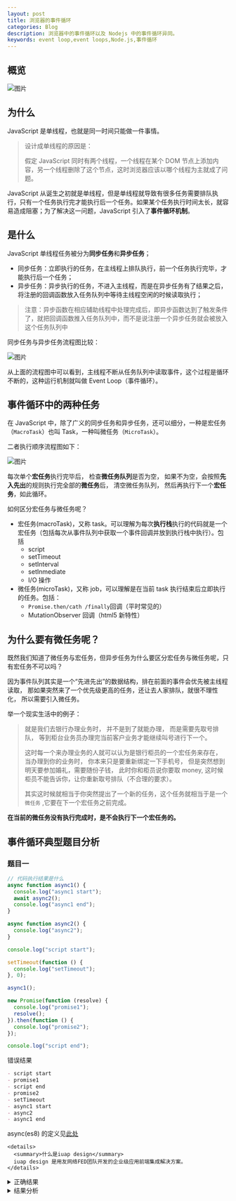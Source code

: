 ```yaml
---
layout: post
title: 浏览器的事件循环
categories: Blog
description: 浏览器中的事件循环以及 Nodejs 中的事件循环异同。
keywords: event loop,event loops,Node.js,事件循环
---
```


## 概览

![图片](https://raw.githubusercontent.com/FrankWang117/images/master/2021-04-11/640.png?token=AFFPCSH4GU44TB5CVCQ6I6DAOKDAK)

## 为什么

JavaScript 是单线程，也就是同一时间只能做一件事情。

> 设计成单线程的原因是：
>
> 假定 JavaScript 同时有两个线程，一个线程在某个 DOM 节点上添加内容，另一个线程删除了这个节点，这时浏览器应该以哪个线程为主就成了问题。

JavaScript 从诞生之初就是单线程，但是单线程就导致有很多任务需要排队执行，只有一个任务执行完才能执行后一个任务。如果某个任务执行时间太长，就容易造成阻塞；为了解决这一问题，JavaScript 引入了**事件循环机制**。

## 是什么

JavaScript 单线程任务被分为**同步任务**和**异步任务**；

- 同步任务：立即执行的任务，在主线程上排队执行，前一个任务执行完毕，才能执行后一个任务；
- 异步任务：异步执行的任务，不进入主线程，而是在异步任务有了结果之后，将注册的回调函数放入任务队列中等待主线程空闲的时候读取执行；

> 注意：异步函数在相应辅助线程中处理完成后，即异步函数达到了触发条件了，就把回调函数推入任务队列中，而不是说注册一个异步任务就会被放入这个任务队列中

同步任务与异步任务流程图比较：

![图片](https://raw.githubusercontent.com/FrankWang117/images/master/2021-04-11/640-20210411210343685.png?token=AFFPCSA4IP6PI3RBPXANUCDAOLZ62)

从上面的流程图中可以看到，主线程不断从任务队列中读取事件，这个过程是循环不断的，这种运行机制就叫做 Event Loop（事件循环）。

## 事件循环中的两种任务

在 JavaScript 中，除了广义的同步任务和异步任务，还可以细分，一种是宏任务（`MacroTask`）也叫 Task，一种叫微任务（`MicroTask`）。

二者执行顺序流程图如下：

![图片](https://raw.githubusercontent.com/FrankWang117/images/master/2021-04-11/640-20210411210652254.png?token=AFFPCSGXQQPLBSXRSN3353TAOL2KS)

每次单个**宏任务**执行完毕后， 检查**微任务队列**是否为空， 如果不为空，会按照**先入先出**的规则执行完全部的**微任务**后， 清空微任务队列， 然后再执行下一个**宏任务**，如此循环。

如何区分宏任务与微任务呢？

- 宏任务(macroTask)，又称 task。可以理解为每次**执行栈**执行的代码就是一个宏任务（包括每次从事件队列中获取一个事件回调并放到执行栈中执行）。包括
  - script
  - setTimeout
  - setInterval
  - setInmediate
  - I/O 操作
- 微任务(microTask)，又称 job，可以理解是在当前 task 执行结束后立即执行的任务。包括：
  - `Promise.then/cath /finally`回调（平时常见的）
  - MutationObserver 回调（html5 新特性）

## 为什么要有微任务呢？

既然我们知道了微任务与宏任务，但异步任务为什么要区分宏任务与微任务呢，只有宏任务不可以吗？

因为事件队列其实是一个“先进先出”的数据结构，排在前面的事件会优先被主线程读取， 那如果突然来了一个优先级更高的任务，还让去人家排队，就很不理性化， 所以需要引入微任务。

举一个现实生活中的例子：

> 就是我们去银行办理业务时， 并不是到了就能办理， 而是需要先取号排队， 等到柜台业务员办理完当前客户业务才能继续叫号进行下一个。
>
> 这时每一个来办理业务的人就可以认为是银行柜员的一个宏任务来存在， 当办理到你的业务时， 你本来只是要重新绑定一下手机号， 但是突然想到明天要参加婚礼，需要随份子钱， 此时你和柜员说你要取 money, 这时候柜员不能告诉你，让你重新取号排队（不合理的要求）。
>
> 其实这时候就相当于你突然提出了一个新的任务，这个任务就相当于是一个`微任务` ,它要在下一个宏任务之前完成。

**在当前的微任务没有执行完成时，是不会执行下一个宏任务的。**

## 事件循环典型题目分析

### 题目一

```javascript
// 代码执行结果是什么
async function async1() {
  console.log("async1 start");
  await async2();
  console.log("async1 end");
}

async function async2() {
  console.log("async2");
}

console.log("script start");

setTimeout(function () {
  console.log("setTimeout");
}, 0);

async1();

new Promise(function (resolve) {
  console.log("promise1");
  resolve();
}).then(function () {
  console.log("promise2");
});

console.log("script end");
```

错误结果

```markdown
- script start
- promise1
- script end
- promise2
- setTimeout
- async1 start
- async2
- async1 end
```

async(es8) 的定义见[此处](https://developer.mozilla.org/zh-CN/docs/Learn/JavaScript/Asynchronous/Async_await)

```
<details>
  <summary>什么是iuap design</summary>
  iuap design 是用友网络FED团队开发的企业级应用前端集成解决方案。
</details>
```

<details>
  <summary>正确结果</summary>
  <pre><code>
    script start
    async1 start
    async2
    promise1
    script end
    async1 end
    promise2
    setTimeout
    </code></pre>
</details>

<details>
	<summary>结果分析</summary>
  <ul style="list-style-type: decimal">
    <li>建立执行上下文，先执行同步任务，输出『script start』</li>
    <li>往下执行，遇到<code>setTimeout</code>，将其回调函数放入宏任务队列，等待执行</li>
    <li>继续往下执行，调用`async1`:</li>
    <li>继续执行，有个new Promise 输出『promise1』,当`resolve`后，将`.then()`的回调函数放到微任务队列中（记住Promise本身是同步的立即执行函数，then是异步执行函数）。</li>
    <li>继续往下执行， 输出『script end』，此时调用栈被清空，可以执行异步任务</li>
    <li>开始第一次事件循环：
    	<ul>
        <li>由于整个script 算一个宏任务，因此该宏任务已经执行完毕</li>
        <li>检查微任务队列， 发现其中放入了2个微任务（分别在3.2步，4步放入）， 执行输出『async1 end』，『promise2』，第一次循环结束</li>
      </ul>
    </li>
    <li>开始第二次循环：
    	<ul>
      	<li>从宏任务开始， 检查宏任务队列中有<code>setTimeout</code>回调， 输出『setTimeout』</li>
      	<li>检查微任务队列，无可执行的微任务， 第二次循环结束</li>
      </ul>
    </li>

> 注意：async/await 底层是基于 Promise 封装的，所以 await 前面的代码相当于 new Promise，是同步进行的，await 后面的代码相当于.then 回调，才是异步进行的。

关于第 3 步代码执行分析：

```
async function async1() {
    console.log("async1 start")
    await async2()
    console.log("async1 end")
}
```

改为 Promise 写法就是：

```
async function async1() {
new Promise((resolve, reject) =>{
    console.log("async1 start")
    resolve(async2())
}).then(()=>{
    // 执行 async1 函数await之后的语句
    console.log("async1 end")
})
}
```

题目二：

```javascript
console.log("start");
setTimeout(() => {
  console.log("children2");
  Promise.resolve().then(() => {
    console.log("children3");
  });
}, 0);

new Promise(function (resolve, reject) {
  console.log("children4");
  setTimeout(function () {
    console.log("children5");
    resolve("children6");
  }, 0);
}).then((res) => {
  console.log("children7");
  setTimeout(() => {
    console.log(res);
  }, 0);
});
```

结果：

```
start;
children4;
children2;
children3;
children5;
children7;
children6;
```

## Node.js 和浏览器的事件循环的区别

Node.js 的事件循环是 `libuv` 实现的，官网图示：

![图片](https://raw.githubusercontent.com/FrankWang117/images/master/2021-04-13/640.png?token=AFFPCSB6XWLZOLMMH7AOTEDAOTYOS)

图中表示的是事件循环包含的 6 个阶段，大体的 task（宏任务）执行顺序是这样的：

- timers 定时器：本阶段执行已经安排的 `setTimeout()` 和 `setInterval()` 的回调函数。
- pending callbacks 待定回调：执行延迟到下一个循环迭代的 I/O 回调。
- idle, prepare：仅系统内部使用,可以不必理会。
- poll 轮询：检索新的 `I/O` 事件;执行与 `I/O` 相关的回调（几乎所有情况下，除了关闭的回调函数，它们由计时器和 `setImmediate()` 排定的之外），其余情况 node 将在此处阻塞。
- check 检测：`setImmediate()` 回调函数在这里执行。
- close callbacks 关闭的回调函数：一些准备关闭的回调函数，如：`socket.on('close', ...)`。

首先需要知道的是 Node 版本不同，执行顺序有所差异。因为`Node v11`之后， 事件循环的原理发生了变化，**和浏览器执行顺序趋于一致**，都是每执行一个宏任务就执行完微任务队列。

在`Node v10`及以前，微任务和宏任务在 Node 的执行顺序：

1. 执行完一个阶段的所有任务
2. 执行完`nextTick`队列里面的内容
3. 然后执行完微任务队列的内容

在`Node v10`及以前的版本，微任务会在事件循环的各个阶段之间执行，也就是一个阶段执行完毕，就会去执行微任务队列的任务：

![图片](https://raw.githubusercontent.com/FrankWang117/images/master/2021-04-13/640-20210413091738001.png?token=AFFPCSBL6ZLV7PZOQI66ID3AOTYW6)

## 浏览器和 Node.js 执行顺序分别是什么？

```javascript
setTimeout(() => {
  console.log("timer1");

  Promise.resolve().then(function () {
    console.log("promise1");
  });
}, 0);

setTimeout(() => {
  console.log("timer2");

  Promise.resolve().then(function () {
    console.log("promise2");
  });
}, 0);

// 浏览器中：
timer1;
promise1;
timer2;
promise2;

// 在Node中：
timer1;
timer2;
promise1;
promise2;
```

在这个例子中，Node 的逻辑如下（再强调一下 Node v10 及以下）：

最初 timer1 和 timer2 就在 timers 阶段中。开始时首先进入 timers 阶段，执行 timer1 的回调函数，打印 timer1，并将 promise1.then 回调放入微任务队列，同样的步骤执行 timer2，打印 timer2；至此，timer 阶段执行结束，event loop 进入下一个阶段之前，执行微任务队列的所有任务，依次打印 promise1、promise2。

### setImmediate 的 setTimeout 的区别

`setImmediate`大部分浏览器暂时不支持，只有 IE10、11 支持，具体可见[MDN](https://developer.mozilla.org/zh-CN/docs/Web/API/Window/setImmediate) 。`setImmediate`和`setTimeout`是相似的，但根据它们被调用的时间以不同的方式表现。

- `setImmediate`设计用于在当前 poll 阶段完成后 check 阶段执行脚本 。
- `setTimeout` 安排在经过最小（ms）后运行的脚本，在 timers 阶段执行。

```javascript
setTimeout(() => {
  console.log("setTimeout");
}, 0);
setImmediate(() => {
  console.log("setImmediate");
});
```

其执行顺序为：

遇到`setTimeout`，虽然设置的是 0 毫秒触发，但是被 node.js 强制改为 1 毫秒，塞入 times 阶段 遇到`setImmediate`塞入 check 阶段 同步代码执行完毕，进入 Event Loop 先进入 times 阶段，检查当前时间过去了 1 毫秒没有，如果过了 1 毫秒，满足`setTimeout`条件，执行回调，如果没过 1 毫秒，跳过 跳过空的阶段，进入 check 阶段，执行`setImmediate`回调 可见，1 毫秒是个关键点，所以在上面的例子中，`setImmediate`不一定在`setTimeout`之前执行了。

### process.nextTick()与 Promise 回调谁先执行？

`process.nextTick()`是 Node 环境下的方法， 所以我们基于 Node 谈论。

`process.nextTick()`是一个特殊的异步 API，其不属于任何的 Event Loop 阶段。事实上 Node 在遇到这个 API 时，Event Loop 根本就不会继续进行，会马上停下来执行`process.nextTick()`，这个执行完后才会继续 Event Loop。可以看一下个例子：

```javascript
var fs = require('fs')

fs.readFile(__filename, () => {
    setTimeout(() => {
        console.log('setTimeout');
    }, 0);

    setImmediate(() => {
        console.log('setImmediate');

        process.nextTick(() => {
          console.log('nextTick 2');
        });
    });

    process.nextTick(() => {
      console.log('nextTick 1');
    });
});

// 执行结果
nextTick 1
setImmediate
nextTick 2
setTimeout
```

执行流程梳理：

1. 代码都在`readFile`回调中，回调执行时处于`poll`阶段
2. 遇到`setTimeout`，虽然延时设置的是 0， 但是相当于`setTimeout(fn,1)`,将其回调函数放入后面的 timers 阶段
3. 接下来遇到`setImmediate`,将其回调函数放入到后面的 check 阶段
4. 遇到`process.nextTick`, 立即执行， 输出 『nextTick 1』
5. 执行到下一个阶段 check,输出『setImmediate』， 又遇到`nextTick`,执行输出『nextTick 2』
6. 执行到下一个 timers 阶段， 输出『setTimeout』

这种机制其实类似于我们前面讲的微任务，但是并不完全一样,比如同时有`nextTick`和`Promise`的时候，肯定是`nextTick`先执行，原因是`nextTick`的队列比`Promise`队列优先级更高。来看个例子:

```javascript
setImmediate(() => {
  console.log("setImmediate");
});
Promise.resolve().then(() => {
  console.log("promise");
});
process.nextTick(() => {
  console.log("nextTick");
});

// 运行结果
nextTick;
promise;
setImmediate;
```

## 总结

文章包含了为什么会有事件循环， 事件循环是什么，事件循环的运行机制以及 Node 和浏览器中事件循环的异同点，
